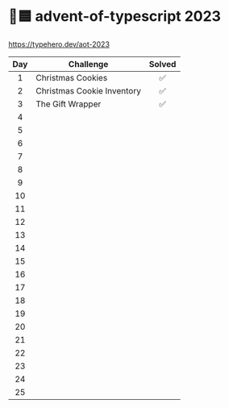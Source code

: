 # 🎄🟦 advent-of-typescript 2023

<https://typehero.dev/aot-2023>

| Day | Challenge                  | Solved |
| :-: | -------------------------- | :----: |
|  1  | Christmas Cookies          |   ✅   |
|  2  | Christmas Cookie Inventory |   ✅   |
|  3  | The Gift Wrapper           |   ✅   |
|  4  |                            |        |
|  5  |                            |        |
|  6  |                            |        |
|  7  |                            |        |
|  8  |                            |        |
|  9  |                            |        |
| 10  |                            |        |
| 11  |                            |        |
| 12  |                            |        |
| 13  |                            |        |
| 14  |                            |        |
| 15  |                            |        |
| 16  |                            |        |
| 17  |                            |        |
| 18  |                            |        |
| 19  |                            |        |
| 20  |                            |        |
| 21  |                            |        |
| 22  |                            |        |
| 23  |                            |        |
| 24  |                            |        |
| 25  |                            |        |
